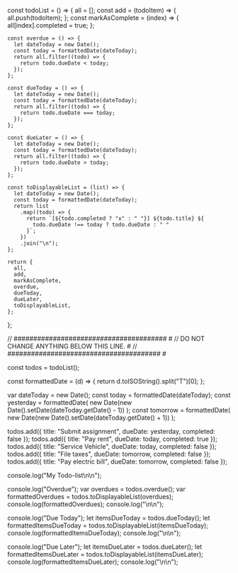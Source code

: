 const todoList = () => {
    all = [];
    const add = (todoItem) => {
      all.push(todoItem);
    };
    const markAsComplete = (index) => {
      all[index].completed = true;
    };

    const overdue = () => {
      let dateToday = new Date();
      const today = formattedDate(dateToday);
      return all.filter((todo) => {
        return todo.dueDate < today;
      });
    };

    const dueToday = () => {
      let dateToday = new Date();
      const today = formattedDate(dateToday);
      return all.filter((todo) => {
        return todo.dueDate === today;
      });
    };

    const dueLater = () => {
      let dateToday = new Date();
      const today = formattedDate(dateToday);
      return all.filter((todo) => {
        return todo.dueDate > today;
      });
    };

    const toDisplayableList = (list) => {
      let dateToday = new Date();
      const today = formattedDate(dateToday);
      return list
        .map((todo) => {
          return `[${todo.completed ? "x" : " "}] ${todo.title} ${
            todo.dueDate !== today ? todo.dueDate : " "
          }`;
        })
        .join("\n");
    };

    return {
      all,
      add,
      markAsComplete,
      overdue,
      dueToday,
      dueLater,
      toDisplayableList,
    };
  };

  // ####################################### #
  // DO NOT CHANGE ANYTHING BELOW THIS LINE. #
  // ####################################### #

  const todos = todoList();

  const formattedDate = (d) => {
    return d.toISOString().split("T")[0];
  };

  var dateToday = new Date();
  const today = formattedDate(dateToday);
  const yesterday = formattedDate(
    new Date(new Date().setDate(dateToday.getDate() - 1))
  );
  const tomorrow = formattedDate(
    new Date(new Date().setDate(dateToday.getDate() + 1))
  );

  todos.add({ title: "Submit assignment", dueDate: yesterday, completed: false });
  todos.add({ title: "Pay rent", dueDate: today, completed: true });
  todos.add({ title: "Service Vehicle", dueDate: today, completed: false });
  todos.add({ title: "File taxes", dueDate: tomorrow, completed: false });
  todos.add({ title: "Pay electric bill", dueDate: tomorrow, completed: false });

  console.log("My Todo-list\n\n");

  console.log("Overdue");
  var overdues = todos.overdue();
  var formattedOverdues = todos.toDisplayableList(overdues);
  console.log(formattedOverdues);
  console.log("\n\n");

  console.log("Due Today");
  let itemsDueToday = todos.dueToday();
  let formattedItemsDueToday = todos.toDisplayableList(itemsDueToday);
  console.log(formattedItemsDueToday);
  console.log("\n\n");

  console.log("Due Later");
  let itemsDueLater = todos.dueLater();
  let formattedItemsDueLater = todos.toDisplayableList(itemsDueLater);
  console.log(formattedItemsDueLater);
  console.log("\n\n");
